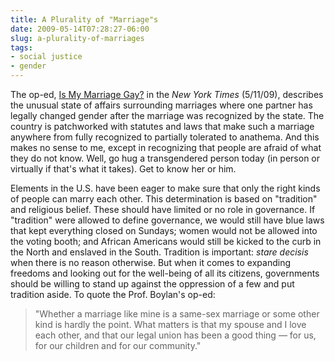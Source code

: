 ```yaml
---
title: A Plurality of "Marriage"s
date: 2009-05-14T07:28:27-06:00
slug: a-plurality-of-marriages
tags:
- social justice
- gender
---
```


The op-ed, [Is My Marriage Gay?](https://www.nytimes.com/2009/05/12/opinion/12boylan.html?em) in the _New York Times_ (5/11/09), describes the unusual state of affairs surrounding marriages where one partner has legally changed gender after the marriage was recognized by the state. The country is patchworked with statutes and laws that make such a marriage anywhere from fully recognized to partially tolerated to anathema. And this makes no sense to me, except in recognizing that people are afraid of what they do not know. Well, go hug a transgendered person today (in person or virtually if that's what it takes). Get to know her or him.

<!-- truncate -->

Elements in the U.S. have been eager to make sure that only the right kinds of people can marry each other. This determination is based on "tradition" and religious belief. These should have limited or no role in governance. If "tradition" were allowed to define governance, we would still have blue laws that kept everything closed on Sundays; women would not be allowed into the voting booth; and African Americans would still be kicked to the curb in the North and enslaved in the South. Tradition is important:  _stare decisis_ when there is no reason otherwise. But when it comes to expanding freedoms and looking out for the well-being of all its citizens, governments should be willing to stand up against the oppression of a few and put tradition aside. To quote the Prof. Boylan's op-ed:

> "Whether a marriage like mine is a same-sex marriage or some other kind is hardly the point. What matters is that my spouse and I love each other, and that our legal union has been a good thing — for us, for our children and for our community."
